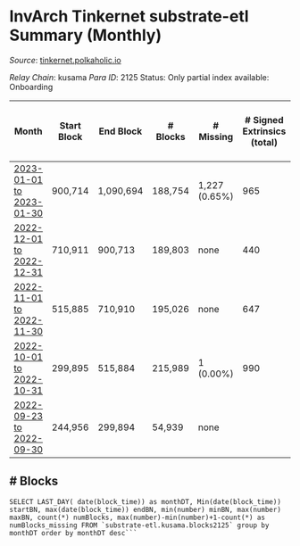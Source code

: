 # InvArch Tinkernet substrate-etl Summary (Monthly)

_Source_: [tinkernet.polkaholic.io](https://tinkernet.polkaholic.io)

*Relay Chain*: kusama
*Para ID*: 2125
Status: Only partial index available: Onboarding


| Month | Start Block | End Block | # Blocks | # Missing | # Signed Extrinsics (total) | # Active Accounts (avg) | # Addresses with Balances (max) | Issues |
| ----- | ----------- | --------- | -------- | --------- | --------------------------- | ----------------------- | ------------------------------- | ------ |
| [2023-01-01 to 2023-01-30](/substrate-etl/kusama/2125-tinkernet/2023-01-30.md) | 900,714 | 1,090,694 | 188,754 | 1,227 (0.65%) | 965 | 20 | 1,860 | - | 
| [2022-12-01 to 2022-12-31](/substrate-etl/kusama/2125-tinkernet/2022-12-31.md) | 710,911 | 900,713 | 189,803 | none  | 440 | 12 | 1,808 | - | 
| [2022-11-01 to 2022-11-30](/substrate-etl/kusama/2125-tinkernet/2022-11-30.md) | 515,885 | 710,910 | 195,026 | none  | 647 | 15 | 1,793 | - | 
| [2022-10-01 to 2022-10-31](/substrate-etl/kusama/2125-tinkernet/2022-10-31.md) | 299,895 | 515,884 | 215,989 | 1 (0.00%) | 990 | 24 | 1,783 | - | 
| [2022-09-23 to 2022-09-30](/substrate-etl/kusama/2125-tinkernet/2022-09-30.md) | 244,956 | 299,894 | 54,939 | none  |  |  |  | - | 

## # Blocks
```
SELECT LAST_DAY( date(block_time)) as monthDT, Min(date(block_time)) startBN, max(date(block_time)) endBN, min(number) minBN, max(number) maxBN, count(*) numBlocks, max(number)-min(number)+1-count(*) as numBlocks_missing FROM `substrate-etl.kusama.blocks2125` group by monthDT order by monthDT desc```


